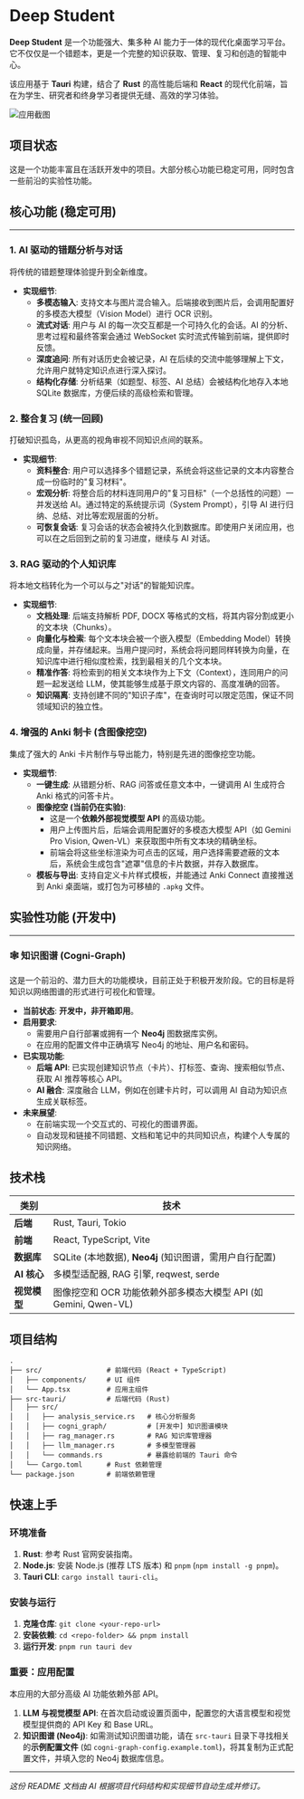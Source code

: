 # Deep Student

**Deep Student** 是一个功能强大、集多种 AI 能力于一体的现代化桌面学习平台。它不仅仅是一个错题本，更是一个完整的知识获取、管理、复习和创造的智能中心。

该应用基于 **Tauri** 构建，结合了 **Rust** 的高性能后端和 **React** 的现代化前端，旨在为学生、研究者和终身学习者提供无缝、高效的学习体验。

![应用截图](https://raw.githubusercontent.com/000haoji/deep-student-docs/main/screenshots/main-interface.png)

## 项目状态

这是一个功能丰富且在活跃开发中的项目。大部分核心功能已稳定可用，同时包含一些前沿的实验性功能。

## 核心功能 (稳定可用)

---

### 1. AI 驱动的错题分析与对话

将传统的错题整理体验提升到全新维度。

*   **实现细节**:
    *   **多模态输入**: 支持文本与图片混合输入。后端接收到图片后，会调用配置好的多模态大模型（Vision Model）进行 OCR 识别。
    *   **流式对话**: 用户与 AI 的每一次交互都是一个可持久化的会话。AI 的分析、思考过程和最终答案会通过 WebSocket 实时流式传输到前端，提供即时反馈。
    *   **深度追问**: 所有对话历史会被记录，AI 在后续的交流中能够理解上下文，允许用户就特定知识点进行深入探讨。
    *   **结构化存储**: 分析结果（如题型、标签、AI 总结）会被结构化地存入本地 SQLite 数据库，方便后续的高级检索和管理。

### 2. 整合复习 (统一回顾)

打破知识孤岛，从更高的视角审视不同知识点间的联系。

*   **实现细节**:
    *   **资料整合**: 用户可以选择多个错题记录，系统会将这些记录的文本内容整合成一份临时的"复习材料"。
    *   **宏观分析**: 将整合后的材料连同用户的"复习目标"（一个总括性的问题）一并发送给 AI。通过特定的系统提示词（System Prompt），引导 AI 进行归纳、总结、对比等宏观层面的分析。
    *   **可恢复会话**: 复习会话的状态会被持久化到数据库。即使用户关闭应用，也可以在之后回到之前的复习进度，继续与 AI 对话。

### 3. RAG 驱动的个人知识库

将本地文档转化为一个可以与之"对话"的智能知识库。

*   **实现细节**:
    *   **文档处理**: 后端支持解析 PDF, DOCX 等格式的文档，将其内容分割成更小的文本块（Chunks）。
    *   **向量化与检索**: 每个文本块会被一个嵌入模型（Embedding Model）转换成向量，并存储起来。当用户提问时，系统会将问题同样转换为向量，在知识库中进行相似度检索，找到最相关的几个文本块。
    *   **精准作答**: 将检索到的相关文本块作为上下文（Context），连同用户的问题一起发送给 LLM，使其能够生成基于原文内容的、高度准确的回答。
    *   **知识隔离**: 支持创建不同的"知识子库"，在查询时可以限定范围，保证不同领域知识的独立性。

### 4. 增强的 Anki 制卡 (含图像挖空)

集成了强大的 Anki 卡片制作与导出能力，特别是先进的图像挖空功能。

*   **实现细节**:
    *   **一键生成**: 从错题分析、RAG 问答或任意文本中，一键调用 AI 生成符合 Anki 格式的问答卡片。
    *   **图像挖空 (当前仍在实验)**:
        *   这是一个**依赖外部视觉模型 API** 的高级功能。
        *   用户上传图片后，后端会调用配置好的多模态大模型 API（如 Gemini Pro Vision, Qwen-VL）来获取图中所有文本块的精确坐标。
        *   前端会将这些坐标渲染为可点击的区域，用户选择需要遮蔽的文本后，系统会生成包含"遮罩"信息的卡片数据，并存入数据库。
    *   **模板与导出**: 支持自定义卡片样式模板，并能通过 Anki Connect 直接推送到 Anki 桌面端，或打包为可移植的 `.apkg` 文件。

## 实验性功能 (开发中)

---

### 🕸️ 知识图谱 (Cogni-Graph)

这是一个前沿的、潜力巨大的功能模块，目前正处于积极开发阶段。它的目标是将知识以网络图谱的形式进行可视化和管理。

*   **当前状态**: **开发中，非开箱即用**。
*   **启用要求**:
    *   需要用户自行部署或拥有一个 **Neo4j** 图数据库实例。
    *   在应用的配置文件中正确填写 Neo4j 的地址、用户名和密码。
*   **已实现功能**:
    *   **后端 API**: 已实现创建知识节点（卡片）、打标签、查询、搜索相似节点、获取 AI 推荐等核心 API。
    *   **AI 融合**: 深度融合 LLM，例如在创建卡片时，可以调用 AI 自动为知识点生成关联标签。
*   **未来展望**:
    *   在前端实现一个交互式的、可视化的图谱界面。
    *   自动发现和链接不同错题、文档和笔记中的共同知识点，构建个人专属的知识网络。

## 技术栈

| 类别       | 技术                                             |
| ---------- | ---------------------------------------------- |
| **后端**   | Rust, Tauri, Tokio                             |
| **前端**   | React, TypeScript, Vite                        |
| **数据库** | SQLite (本地数据), **Neo4j** (知识图谱，需用户自行配置)        |
| **AI 核心**  | 多模型适配器, RAG 引擎, reqwest, serde                 |
| **视觉模型** | 图像挖空和 OCR 功能依赖外部多模态大模型 API (如 Gemini, Qwen-VL) |

## 项目结构

```
.
├── src/                # 前端代码 (React + TypeScript)
│   ├── components/     # UI 组件
│   └── App.tsx         # 应用主组件
├── src-tauri/          # 后端代码 (Rust)
│   ├── src/
│   │   ├── analysis_service.rs   # 核心分析服务
│   │   ├── cogni_graph/          # [开发中] 知识图谱模块
│   │   ├── rag_manager.rs        # RAG 知识库管理器
│   │   ├── llm_manager.rs        # 多模型管理器
│   │   └── commands.rs           # 暴露给前端的 Tauri 命令
│   └── Cargo.toml      # Rust 依赖管理
└── package.json        # 前端依赖管理

```

## 快速上手

### 环境准备

1.  **Rust**: 参考 Rust 官网安装指南。
2.  **Node.js**: 安装 Node.js (推荐 LTS 版本) 和 `pnpm` (`npm install -g pnpm`)。
3.  **Tauri CLI**: `cargo install tauri-cli`。

### 安装与运行

1.  **克隆仓库**: `git clone <your-repo-url>`
2.  **安装依赖**: `cd <repo-folder> && pnpm install`
3.  **运行开发**: `pnpm run tauri dev`

### **重要：应用配置**

本应用的大部分高级 AI 功能依赖外部 API。

1.  **LLM 与视觉模型 API**: 在首次启动或设置页面中，配置您的大语言模型和视觉模型提供商的 API Key 和 Base URL。
2.  **知识图谱 (Neo4j)**: 如需测试知识图谱功能，请在 `src-tauri` 目录下寻找相关的**示例配置文件** (如 `cogni-graph-config.example.toml`)，将其复制为正式配置文件，并填入您的 Neo4j 数据库信息。

---

_这份 README 文档由 AI 根据项目代码结构和实现细节自动生成并修订。_ 
